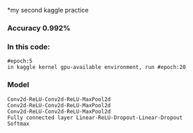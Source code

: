 *my second kaggle practice
### Accuracy 0.992%


### In this code:
```
#epoch:5
in kaggle kernel gpu-available environment, run #epoch:20
```

### Model
```
Conv2d-ReLU-Conv2d-ReLU-MaxPool2d
Conv2d-ReLU-Conv2d-ReLU-MaxPool2d
Conv2d-ReLU-Conv2d-ReLU-MaxPool2d
Fully connected layer Linear-ReLU-Dropout-Linear-Dropout
Softmax
```
